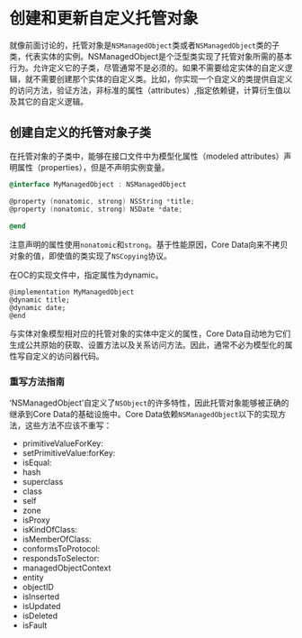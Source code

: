 # 创建和更新自定义托管对象
就像前面讨论的，托管对象是`NSManagedObject`类或者`NSManagedObject`类的子类，代表实体的实例。NSManagedObject是个泛型类实现了托管对象所需的基本行为。允许定义它的子类，尽管通常不是必须的。如果不需要给定实体的自定义逻辑，就不需要创建那个实体的自定义类。比如，你实现一个自定义的类提供自定义的访问方法，验证方法，非标准的属性（attributes）,指定依赖键，计算衍生值以及其它的自定义逻辑。


## 创建自定义的托管对象子类
在托管对象的子类中，能够在接口文件中为模型化属性（modeled attributes）声明属性（properties），但是不声明实例变量。

```objective-c
@interface MyManagedObject : NSManagedObject
 
@property (nonatomic, strong) NSString *title;
@property (nonatomic, strong) NSDate *date;
 
@end
```
注意声明的属性使用`nonatomic`和`strong`。基于性能原因，Core Data向来不拷贝对象的值，即使值的类实现了`NSCopying`协议。

在OC的实现文件中，指定属性为dynamic。
```
@implementation MyManagedObject
@dynamic title;
@dynamic date;
@end
```
与实体对象模型相对应的托管对象的实体中定义的属性，Core Data自动地为它们生成公共原始的获取、设置方法以及关系访问方法。因此，通常不必为模型化的属性写自定义的访问器代码。

### 重写方法指南
‘NSManagedObject’自定义了`NSObject`的许多特性，因此托管对象能够被正确的继承到Core Data的基础设施中。Core Data依赖`NSManagedObject`以下的实现方法，这些方法不应该不重写：
* primitiveValueForKey:
* setPrimitiveValue:forKey:
* isEqual:
* hash
* superclass
* class
* self
* zone
* isProxy
* isKindOfClass:
* isMemberOfClass:
* conformsToProtocol:
* respondsToSelector:
* managedObjectContext
* entity
* objectID
* isInserted
* isUpdated
* isDeleted
* isFault












